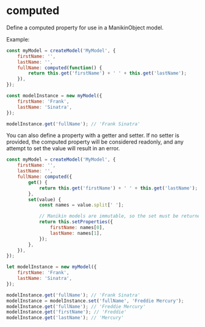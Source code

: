# computed

Define a computed property for use in a ManikinObject model.

Example:

```javascript
const myModel = createModel('MyModel', {
    firstName: '',
    lastName: '',
    fullName: computed(function() {
        return this.get('firstName') + ' ' + this.get('lastName');
    }),
});

const modelInstance = new myModel({
    firstName: 'Frank',
    lastName: 'Sinatra',
});

modelInstance.get('fullName'); // 'Frank Sinatra'
```

You can also define a property with a getter and setter. If no setter is provided, the computed
property will be considered readonly, and any attempt to set the value will result in an error.

```javascript
const myModel = createModel('MyModel', {
    firstName: '',
    lastName: '',
    fullName: computed({
        get() {
            return this.get('firstName') + ' ' + this.get('lastName');
        },
        set(value) {
            const names = value.split[' '];

            // Manikin models are immutable, so the set must be returned
            return this.setProperties({
                firstName: names[0],
                lastName: names[1],
            });
        },
    }),
});

let modelInstance = new myModel({
    firstName: 'Frank',
    lastName: 'Sinatra',
});

modelInstance.get('fullName'); // 'Frank Sinatra'
modelInstance = modelInstance.set('fullName', 'Freddie Mercury');
modelInstance.get('fullName'); // 'Freddie Mercury'
modelInstance.get('firstName'); // 'Freddie'
modelInstance.get('lastName'); // 'Mercury'
```
